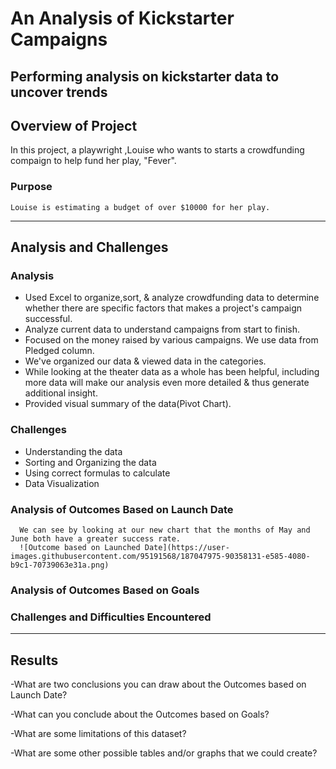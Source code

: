 # An Analysis of Kickstarter Campaigns
  Performing analysis on kickstarter data to uncover trends
--------------------------------------------------------------------------------------------
## Overview of Project
  In this project, a playwright ,Louise who wants to starts a crowdfunding compaign to help fund her play, "Fever".
  ### Purpose
    Louise is estimating a budget of over $10000 for her play.
--------------------------------------------------------------------------------------------------------------------------
## Analysis and Challenges
  ### Analysis
  * Used Excel to organize,sort, & analyze crowdfunding data to determine whether there are specific factors that makes a project's campaign successful.
  * Analyze current data to understand campaigns from start to finish.
  * Focused on the money raised by various campaigns. We use data from Pledged column.
  * We've organized our data & viewed data in the categories.
  * While looking at the theater data as a whole has been helpful, including more data will make our analysis even more detailed & thus generate additional insight.
  * Provided visual summary of the data(Pivot Chart).
  ### Challenges
  * Understanding the data
  * Sorting and Organizing the data
  * Using correct formulas to calculate
  * Data Visualization
  ### Analysis of Outcomes Based on Launch Date
      We can see by looking at our new chart that the months of May and June both have a greater success rate.
      ![Outcome based on Launched Date](https://user-images.githubusercontent.com/95191568/187047975-90358131-e585-4080-b9c1-70739063e31a.png)
    
  ### Analysis of Outcomes Based on Goals
  
  ### Challenges and Difficulties Encountered
  
  
 -------------------------------------------------------------------------------------------------------------------------------------------------------------- 
## Results
  -What are two conclusions you can draw about the Outcomes based on Launch Date?


  -What can you conclude about the Outcomes based on Goals?
  

  -What are some limitations of this dataset?

  -What are some other possible tables and/or graphs that we could create?
 

  
  
  
      
 
